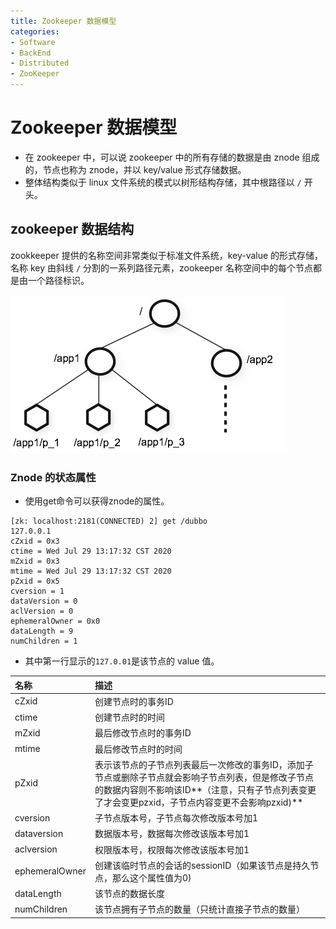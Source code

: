 ```yaml
---
title: Zookeeper 数据模型
categories:
- Software
- BackEnd
- Distributed
- ZooKeeper
---
```

# Zookeeper 数据模型

- 在 zookeeper 中，可以说 zookeeper 中的所有存储的数据是由 znode 组成的，节点也称为 znode，并以 key/value 形式存储数据。
- 整体结构类似于 linux 文件系统的模式以树形结构存储，其中根路径以 `/` 开头。

## zookeeper 数据结构

zookkeeper 提供的名称空间非常类似于标准文件系统，key-value 的形式存储，名称 key 由斜线 `/` 分割的一系列路径元素，zookeeper 名称空间中的每个节点都是由一个路径标识。

![](https://raw.githubusercontent.com/LuShan123888/Files/main/Pictures/2021-06-14-zknamespace.jpg)

### Znode 的状态属性

- 使用get命令可以获得znode的属性。

```
[zk: localhost:2181(CONNECTED) 2] get /dubbo
127.0.0.1
cZxid = 0x3
ctime = Wed Jul 29 13:17:32 CST 2020
mZxid = 0x3
mtime = Wed Jul 29 13:17:32 CST 2020
pZxid = 0x5
cversion = 1
dataVersion = 0
aclVersion = 0
ephemeralOwner = 0x0
dataLength = 9
numChildren = 1
```

- 其中第一行显示的`127.0.01`是该节点的 value 值。

| 名称           | 描述                                                         |
| :------------- | :----------------------------------------------------------- |
| cZxid          | 创建节点时的事务ID                                           |
| ctime          | 创建节点时的时间                                             |
| mZxid          | 最后修改节点时的事务ID                                       |
| mtime          | 最后修改节点时的时间                                         |
| pZxid          | 表示该节点的子节点列表最后一次修改的事务ID，添加子节点或删除子节点就会影响子节点列表，但是修改子节点的数据内容则不影响该ID**（注意，只有子节点列表变更了才会变更pzxid，子节点内容变更不会影响pzxid)** |
| cversion       | 子节点版本号，子节点每次修改版本号加1                        |
| dataversion    | 数据版本号，数据每次修改该版本号加1                          |
| aclversion     | 权限版本号，权限每次修改该版本号加1                          |
| ephemeralOwner | 创建该临时节点的会话的sessionID（如果该节点是持久节点，那么这个属性值为0) |
| dataLength     | 该节点的数据长度                                             |
| numChildren    | 该节点拥有子节点的数量（只统计直接子节点的数量）|
